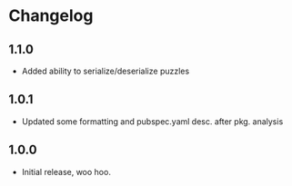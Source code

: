 # Changelog

## 1.1.0
* Added ability to serialize/deserialize puzzles

## 1.0.1
* Updated some formatting and pubspec.yaml desc. after pkg. analysis

## 1.0.0
* Initial release, woo hoo.
